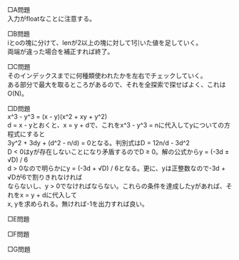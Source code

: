 □A問題  
入力がfloatなことに注意する。

□B問題  
iとoの塊に分けて、lenが2以上の塊に対して1引いた値を足していく。  
両端が違った場合を補正すれば終了。

□C問題  
そのインデックスまでに何種類使われたかを左右でチェックしていく。  
ある部分で最大を取るところがあるので、それを全探索で探せばよく、これはO(N)。

□D問題  
x^3 - y^3 = (x - y)(x^2 + xy + y^2)  
d = x - yとおくと、x = y + dで、これをx^3 - y^3 = nに代入してyについての方程式にすると  
3y^2 + 3dy + (d^2 - n/d) = 0となる。判別式はD = 12n/d - 3d^2  
D < 0はyが存在しないことになり矛盾するのでD ≥ 0。解の公式からy = (-3d ± √D) / 6  
d > 0なので明らかにy = (-3d + √D) / 6となる。更に、yは正整数なので-3d + √Dが6で割りきれなければ  
ならないし、y > 0でなければならない。これらの条件を達成したyがあれば、それをx = y + dに代入して  
x, yを求められる。無ければ-1を出力すれば良い。

□E問題  


□F問題  


□G問題  


